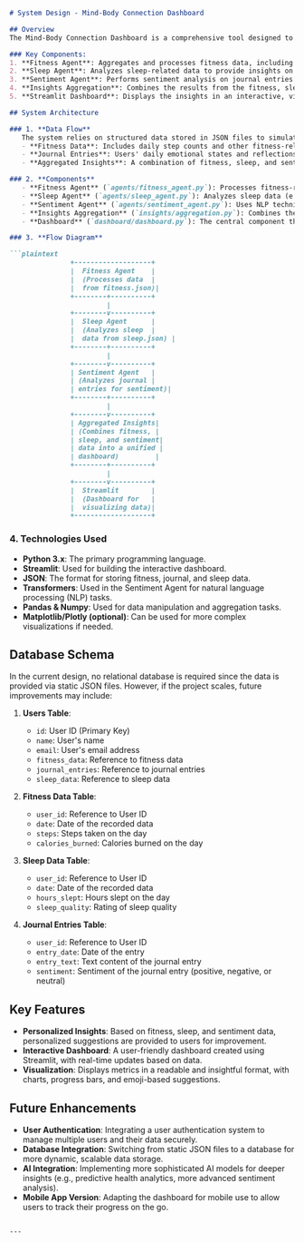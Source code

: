 
```markdown
# System Design - Mind-Body Connection Dashboard

## Overview
The Mind-Body Connection Dashboard is a comprehensive tool designed to aggregate, analyze, and present insights related to fitness, sleep, and emotional well-being. It pulls data from various sources, processes it using machine learning models, and provides personalized suggestions to enhance overall health. The dashboard uses **Streamlit** to present the data in an interactive and user-friendly interface.

### Key Components:
1. **Fitness Agent**: Aggregates and processes fitness data, including steps and activity levels.
2. **Sleep Agent**: Analyzes sleep-related data to provide insights on sleep quality.
3. **Sentiment Agent**: Performs sentiment analysis on journal entries to assess emotional well-being.
4. **Insights Aggregation**: Combines the results from the fitness, sleep, and sentiment agents into a cohesive set of insights.
5. **Streamlit Dashboard**: Displays the insights in an interactive, visually appealing dashboard.

## System Architecture

### 1. **Data Flow**
   The system relies on structured data stored in JSON files to simulate user metrics:
   - **Fitness Data**: Includes daily step counts and other fitness-related metrics.
   - **Journal Entries**: Users' daily emotional states and reflections, which are analyzed for sentiment.
   - **Aggregated Insights**: A combination of fitness, sleep, and sentiment analysis results that guide user recommendations.

### 2. **Components**
   - **Fitness Agent** (`agents/fitness_agent.py`): Processes fitness-related data (e.g., steps, calories burned) to provide insights and recommendations.
   - **Sleep Agent** (`agents/sleep_agent.py`): Analyzes sleep data (e.g., hours of sleep, quality of sleep) and provides suggestions for improving sleep hygiene.
   - **Sentiment Agent** (`agents/sentiment_agent.py`): Uses NLP techniques to analyze journal entries and determine the overall sentiment (positive, negative, or neutral).
   - **Insights Aggregation** (`insights/aggregation.py`): Combines the outputs of the fitness, sleep, and sentiment agents into a single set of insights, including personalized suggestions.
   - **Dashboard** (`dashboard/dashboard.py`): The central component that integrates the insights and displays them in a Streamlit dashboard. This also includes custom styling to ensure a visually appealing and interactive user experience.

### 3. **Flow Diagram**

```plaintext
               +-------------------+
               |  Fitness Agent    |  
               |  (Processes data  | 
               |  from fitness.json)|
               +--------+----------+
                        |
               +--------v----------+
               |  Sleep Agent      | 
               |  (Analyzes sleep  |
               |  data from sleep.json) |
               +--------+----------+
                        |
               +--------v----------+
               | Sentiment Agent   |
               | (Analyzes journal |
               | entries for sentiment)|
               +--------+----------+
                        |
               +--------v----------+
               | Aggregated Insights|
               | (Combines fitness, |
               | sleep, and sentiment|
               | data into a unified |
               | dashboard)         |
               +--------+----------+
                        |
               +--------v----------+
               |  Streamlit        |
               |  (Dashboard for   |
               |  visualizing data)|
               +-------------------+
```

### 4. **Technologies Used**

- **Python 3.x**: The primary programming language.
- **Streamlit**: Used for building the interactive dashboard.
- **JSON**: The format for storing fitness, journal, and sleep data.
- **Transformers**: Used in the Sentiment Agent for natural language processing (NLP) tasks.
- **Pandas & Numpy**: Used for data manipulation and aggregation tasks.
- **Matplotlib/Plotly (optional)**: Can be used for more complex visualizations if needed.

## Database Schema

In the current design, no relational database is required since the data is provided via static JSON files. However, if the project scales, future improvements may include:

1. **Users Table**:
   - `id`: User ID (Primary Key)
   - `name`: User's name
   - `email`: User's email address
   - `fitness_data`: Reference to fitness data
   - `journal_entries`: Reference to journal entries
   - `sleep_data`: Reference to sleep data

2. **Fitness Data Table**:
   - `user_id`: Reference to User ID
   - `date`: Date of the recorded data
   - `steps`: Steps taken on the day
   - `calories_burned`: Calories burned on the day

3. **Sleep Data Table**:
   - `user_id`: Reference to User ID
   - `date`: Date of the recorded data
   - `hours_slept`: Hours slept on the day
   - `sleep_quality`: Rating of sleep quality

4. **Journal Entries Table**:
   - `user_id`: Reference to User ID
   - `entry_date`: Date of the entry
   - `entry_text`: Text content of the journal entry
   - `sentiment`: Sentiment of the journal entry (positive, negative, or neutral)

## Key Features
- **Personalized Insights**: Based on fitness, sleep, and sentiment data, personalized suggestions are provided to users for improvement.
- **Interactive Dashboard**: A user-friendly dashboard created using Streamlit, with real-time updates based on data.
- **Visualization**: Displays metrics in a readable and insightful format, with charts, progress bars, and emoji-based suggestions.

## Future Enhancements
- **User Authentication**: Integrating a user authentication system to manage multiple users and their data securely.
- **Database Integration**: Switching from static JSON files to a database for more dynamic, scalable data storage.
- **AI Integration**: Implementing more sophisticated AI models for deeper insights (e.g., predictive health analytics, more advanced sentiment analysis).
- **Mobile App Version**: Adapting the dashboard for mobile use to allow users to track their progress on the go.
```

---
